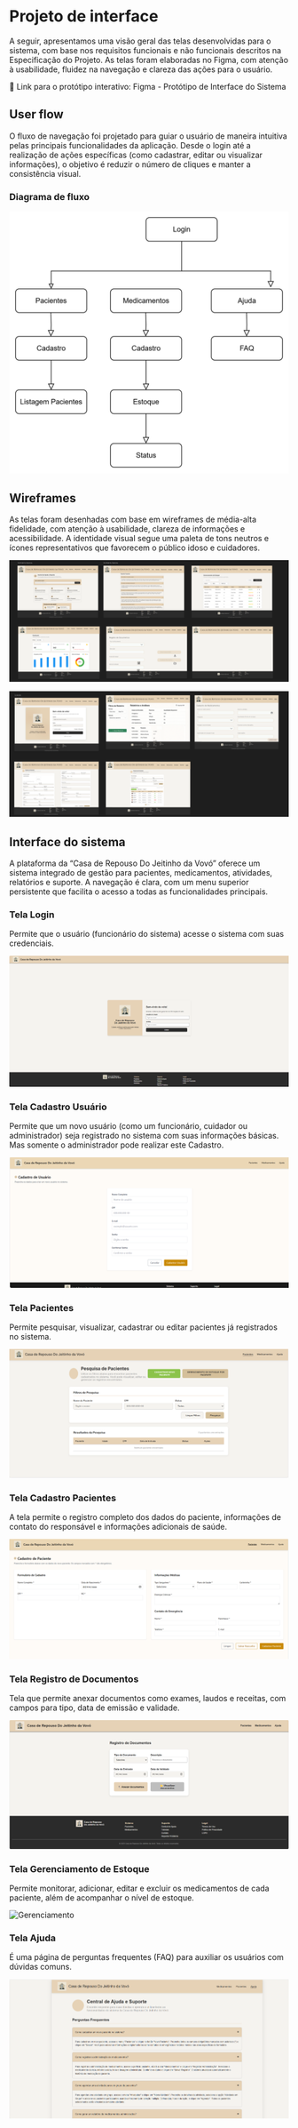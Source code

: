 
# Projeto de interface

A seguir, apresentamos uma visão geral das telas desenvolvidas para o sistema, com base nos requisitos funcionais e não funcionais descritos na Especificação do Projeto. As telas foram elaboradas no Figma, com atenção à usabilidade, fluidez na navegação e clareza das ações para o usuário.

🔗 Link para o protótipo interativo:
Figma - Protótipo de Interface do Sistema
 ## User flow

O fluxo de navegação foi projetado para guiar o usuário de maneira intuitiva pelas principais funcionalidades da aplicação. Desde o login até a realização de ações específicas (como cadastrar, editar ou visualizar informações), o objetivo é reduzir o número de cliques e manter a consistência visual.

### Diagrama de fluxo

![Diagrama](images/DIAGRAMA.png)

## Wireframes

As telas foram desenhadas com base em wireframes de média-alta fidelidade, com atenção à usabilidade, clareza de informações e acessibilidade. A identidade visual segue uma paleta de tons neutros e ícones representativos que favorecem o público idoso e cuidadores.

![Figma 1](images/Figma2.png)

![Figma 2](images/Figma1.png)
 


## Interface do sistema

A plataforma da “Casa de Repouso Do Jeitinho da Vovó” oferece um sistema integrado de gestão para pacientes, medicamentos, atividades, relatórios e suporte. A navegação é clara, com um menu superior persistente que facilita o acesso a todas as funcionalidades principais.


### Tela Login
Permite que o usuário (funcionário do sistema) acesse o sistema com suas credenciais.

![Login](images/Telalogin.png)

### Tela Cadastro Usuário
Permite que um novo usuário (como um funcionário, cuidador ou administrador) seja registrado no sistema com suas informações básicas. Mas somente o administrador pode realizar este Cadastro.

![Cadastro Usuario](images/CadastroUsuario.png)

### Tela Pacientes
Permite pesquisar, visualizar, cadastrar ou editar pacientes já registrados no sistema.

![Pacientes](images/Pacientes.png)

### Tela Cadastro Pacientes
A tela permite o registro completo dos dados do paciente, informações de contato do responsável e informações adicionais de saúde.

![Cadastro Paciente](images/CadastroPaciente.png)

### Tela Registro de Documentos
Tela que permite anexar documentos como exames, laudos e receitas, com campos para tipo, data de emissão e validade.

![Registro documentos](images/Regisdocs.png)

### Tela Gerenciamento de Estoque
Permite monitorar, adicionar, editar e excluir os medicamentos de cada paciente, além de acompanhar o nível de estoque.

![Gerenciamento](images/Gerenciamento.jpg)

### Tela Ajuda
É uma página de perguntas frequentes (FAQ) para auxiliar os usuários com dúvidas comuns.

![Ajuda](images/Ajuda.png)
